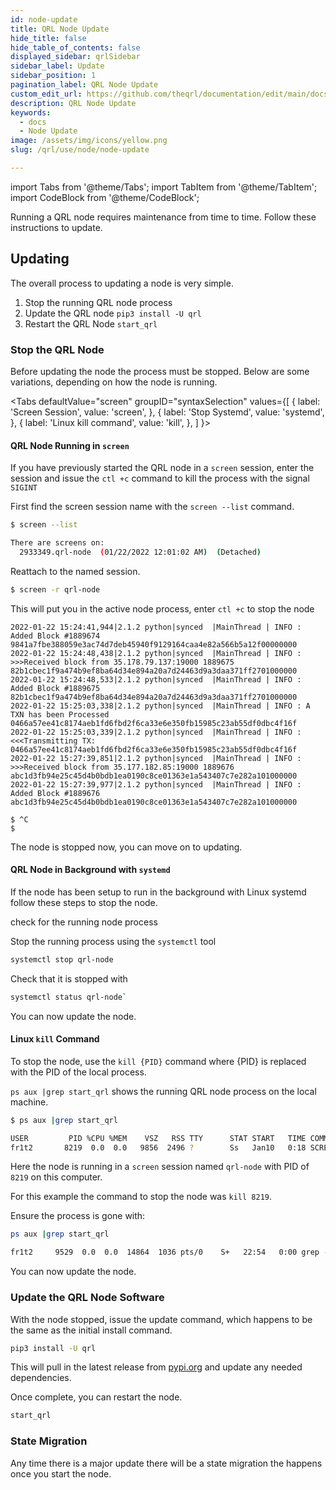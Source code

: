```yaml
---
id: node-update
title: QRL Node Update
hide_title: false
hide_table_of_contents: false
displayed_sidebar: qrlSidebar
sidebar_label: Update
sidebar_position: 1
pagination_label: QRL Node Update
custom_edit_url: https://github.com/theqrl/documentation/edit/main/docs/Node/node-update.md
description: QRL Node Update
keywords:
  - docs
  - Node Update
image: /assets/img/icons/yellow.png
slug: /qrl/use/node/node-update

---
```


import Tabs from '@theme/Tabs';
import TabItem from '@theme/TabItem';
import CodeBlock from '@theme/CodeBlock';


Running a QRL node requires maintenance from time to time. Follow these instructions to update.

## Updating

The overall process to updating a node is very simple.

1. Stop the running QRL node process
2. Update the QRL node `pip3 install -U qrl`
3. Restart the QRL Node `start_qrl`


### Stop the QRL Node

Before updating the node the process must be stopped. Below are some variations, depending on how the node is running.


<Tabs
  defaultValue="screen"
  groupID="syntaxSelection"
  values={[
    { label: 'Screen Session', value: 'screen', },
    { label: 'Stop Systemd', value: 'systemd', },
    { label: 'Linux kill command', value: 'kill', },
  ]
}>

<TabItem value="screen">

#### QRL Node Running in `screen`

If you have previously started the QRL node in a `screen` session, enter the session and issue the `ctl +c` command to 
kill the process with the signal `SIGINT`

First find the screen session name with the `screen --list` command.

```bash {4}
$ screen --list

There are screens on:
  2933349.qrl-node  (01/22/2022 12:01:02 AM)  (Detached) 
```

Reattach to the named session.

```bash
$ screen -r qrl-node
```
This will put you in the active node process, enter `ctl +c` to stop the node
```
2022-01-22 15:24:41,944|2.1.2 python|synced  |MainThread | INFO : Added Block #1889674 9841a7fbe388059e3ac74d7deb45940f9129164caa4e82a566b5a12f00000000
2022-01-22 15:24:48,438|2.1.2 python|synced  |MainThread | INFO : >>>Received block from 35.178.79.137:19000 1889675 82b1cbec1f9a474b9ef8ba64d34e894a20a7d24463d9a3daa371ff2701000000
2022-01-22 15:24:48,533|2.1.2 python|synced  |MainThread | INFO : Added Block #1889675 82b1cbec1f9a474b9ef8ba64d34e894a20a7d24463d9a3daa371ff2701000000
2022-01-22 15:25:03,338|2.1.2 python|synced  |MainThread | INFO : A TXN has been Processed 0466a57ee41c8174aeb1fd6fbd2f6ca33e6e350fb15985c23ab55df0dbc4f16f
2022-01-22 15:25:03,339|2.1.2 python|synced  |MainThread | INFO : <<<Transmitting TX: 0466a57ee41c8174aeb1fd6fbd2f6ca33e6e350fb15985c23ab55df0dbc4f16f
2022-01-22 15:27:39,851|2.1.2 python|synced  |MainThread | INFO : >>>Received block from 35.177.182.85:19000 1889676 abc1d3fb94e25c45d4b0bdb1ea0190c8ce01363e1a543407c7e282a101000000
2022-01-22 15:27:39,977|2.1.2 python|synced  |MainThread | INFO : Added Block #1889676 abc1d3fb94e25c45d4b0bdb1ea0190c8ce01363e1a543407c7e282a101000000

$ ^C
$
```
The node is stopped now, you can move on to updating.
</TabItem>


<TabItem value="systemd">

#### QRL Node in Background with `systemd`

If the node has been setup to run in the background with Linux systemd follow these steps to stop the node.

check for the running node process

Stop the running process using the `systemctl` tool

```bash 
systemctl stop qrl-node
```

Check that it is stopped with 

```bash
systemctl status qrl-node`
```

You can now update the node.

</TabItem>

<TabItem value="kill">

#### Linux `kill` Command

To stop the node, use the `kill {PID}` command where \{PID\} is replaced with the PID of the local process. 

`ps aux |grep start_qrl` shows the running QRL node process on the local machine.

```bash {4}
$ ps aux |grep start_qrl

USER         PID %CPU %MEM    VSZ   RSS TTY      STAT START   TIME COMMAND
fr1t2       8219  0.0  0.0   9856  2496 ?        Ss   Jan10   0:18 SCREEN -Sdm qrl-node start_qrl
```
Here the node is running in a `screen` session named `qrl-node` with PID of `8219` on this computer.

For this example the command to stop the node was `kill 8219`.

Ensure the process is gone with:

```bash
ps aux |grep start_qrl

fr1t2     9529  0.0  0.0  14864  1036 pts/0    S+   22:54   0:00 grep --color=auto start_qrl
```

You can now update the node.

</TabItem>
</Tabs>


### Update the QRL Node Software

With the node stopped, issue the update command, which happens to be the same as the initial install command.

```bash
pip3 install -U qrl
```

This will pull in the latest release from [pypi.org](https://pypi.org/project/qrl/) and update any needed dependencies.


Once complete, you can restart the node.

```bash
start_qrl
```

### State Migration

Any time there is a major update there will be a state migration the happens once you start the node.